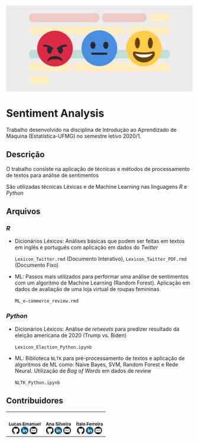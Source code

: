 ![](https://github.com/luckermos/SentimentAnalysis/blob/main/SentimentAnalysis.jpg?raw=true)
# Sentiment Analysis

Trabalho desenvolvido na disciplina de Introdução ao Aprendizado de Máquina (Estatística-UFMG) no semestre letivo 2020/1.

## Descrição

O trabalho consiste na aplicação de técnicas e métodos de processamento de textos para análise de sentimentos

São utilizadas técnicas Léxicas e de Machine Learning nas linguagens *R* e *Python*

## Arquivos

### *R*
- Dicionários Léxicos: Análises básicas que podem ser feitas em textos em inglês e português com aplicação em dados do *Twitter*
 
    `Lexicon_Twitter.rmd` (Documento Interativo), `Lexicon_Twitter_PDF.rmd` (Documento Fixo)

- ML: Passos mais utilizados para performar uma análise de sentimentos com um algoritmo de Machine Learning (Random Forest). Aplicação em dados de avaliação de uma loja virtual de roupas femininas

    `ML_e-commerce_review.rmd`

### *Python*
- Dicionários Léxicos: Análise de *retweets* para predizer resultado da eleição americana de 2020 (Trump vs. Biden)

    `Lexicon_Election_Python.ipynb`

- ML: Biblioteca `NLTK` para pré-processamento de textos e aplicação de algoritmos de ML como: Naive Bayes, SVM, Random Forest e Rede Neural. Utilização de *Bag of Words* em dados de *review*

    `NLTK_Python.ipynb`

## Contribuidores

<table>
  <tr>
    <td align="center"><a href="https://github.com/luckermos"><img src="https://avatars.githubusercontent.com/u/49843691?s=100" width="100px;" alt=""/><br /><sub><b>Lucas Emanuel</b></sub></a><br /><a href="https://github.com/luckermos" title="Github"><img src="https://raw.githubusercontent.com/luckermos/logos/main/social/git.png" width="20"></a> <a href="https://www.linkedin.com/in/luckermos/" title="LinkedIn"><img src="https://raw.githubusercontent.com/luckermos/logos/main/social/linkedin.png" width="20"></a> <a href="mailto:luckermos19@gmail.com" title="E-mail"><img src="https://raw.githubusercontent.com/luckermos/logos/main/social/email.png" width="20"></a></td>

<td align="center"><a href="https://github.com/anacps"><img src="https://avatars.githubusercontent.com/u/71646132?s=100" width="100px;" alt=""/><br /><sub><b>Ana Silveira</b></sub></a><br /><a href="https://github.com/anacps" title="Github"><img src="https://raw.githubusercontent.com/luckermos/logos/main/social/git.png" width="20"></a> <a href="https://www.linkedin.com/in/ana-clara-pereira-silveira-313065188/" title="LinkedIn"><img src="https://raw.githubusercontent.com/luckermos/logos/main/social/linkedin.png" width="20"></a> <a href="mailto::ana.clara_ps@hotmail.com" title="E-mail"><img src="https://raw.githubusercontent.com/luckermos/logos/main/social/email.png" width="20"></a></td>

<td align="center"><a href="https://github.com/itff"><img src="https://avatars.githubusercontent.com/u/36010914?s=100" width="100px;" alt=""/><br /><sub><b>Ítalo Ferreira</b></sub></a><br /><a href="https://github.com/itff" title="Github"><img src="https://raw.githubusercontent.com/luckermos/logos/main/social/git.png" width="20"></a> <a href="" title="LinkedIn"><img src="https://raw.githubusercontent.com/luckermos/logos/main/social/linkedin.png" width="20"></a> <a href="mailto::itff@ufmg.br" title="E-mail"><img src="https://raw.githubusercontent.com/luckermos/logos/main/social/email.png" width="20"></a></td>


  </tr>
</table>
